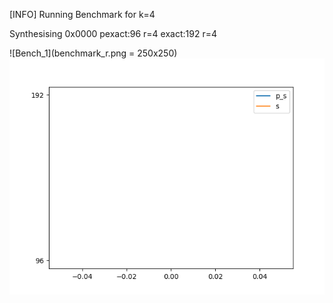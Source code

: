 [INFO] Running Benchmark for k=4

Synthesising 0x0000 pexact:96 r=4 exact:192 r=4

![Bench_1](benchmark_r.png  = 250x250) ![Bench_2](benchmark_s.png  )

